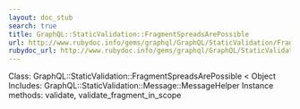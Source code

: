 ```yaml
---
layout: doc_stub
search: true
title: GraphQL::StaticValidation::FragmentSpreadsArePossible
url: http://www.rubydoc.info/gems/graphql/GraphQL/StaticValidation/FragmentSpreadsArePossible
rubydoc_url: http://www.rubydoc.info/gems/graphql/GraphQL/StaticValidation/FragmentSpreadsArePossible
---
```


Class: GraphQL::StaticValidation::FragmentSpreadsArePossible < Object
Includes:
GraphQL::StaticValidation::Message::MessageHelper
Instance methods:
validate, validate_fragment_in_scope

